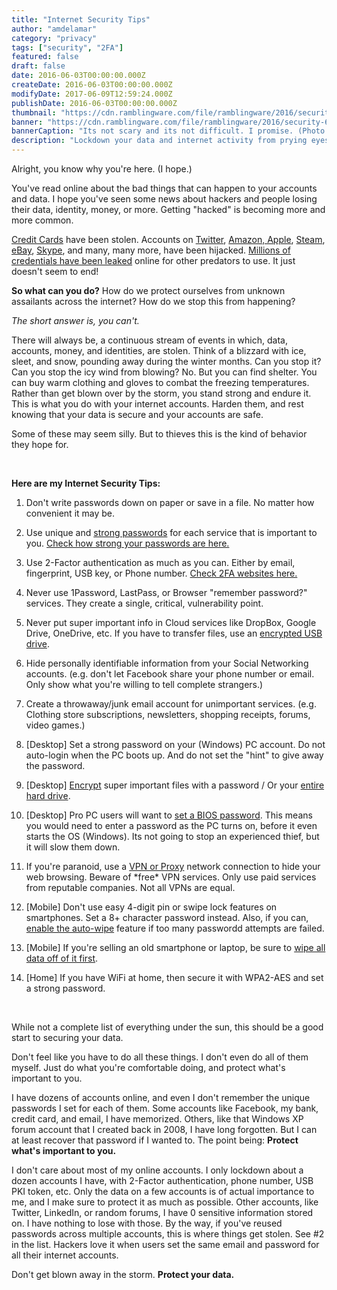 ```yaml
---
title: "Internet Security Tips"
author: "amdelamar"
category: "privacy"
tags: ["security", "2FA"]
featured: false
draft: false
date: 2016-06-03T00:00:00.000Z
createDate: 2016-06-03T00:00:00.000Z
modifyDate: 2017-06-09T12:59:24.000Z
publishDate: 2016-06-03T00:00:00.000Z
thumbnail: "https://cdn.ramblingware.com/file/ramblingware/2016/security-640.jpg"
banner: "https://cdn.ramblingware.com/file/ramblingware/2016/security-640.jpg"
bannerCaption: "Its not scary and its not difficult. I promise. (Photo Credit: Werner Moser)"
description: "Lockdown your data and internet activity from prying eyes using these basic rules."
---
```


<p>Alright, you know why you&#39;re here. (I hope.)</p><p>You&#39;ve read online about the bad things that can happen to your accounts and data. I hope you&#39;ve seen some news about hackers and people losing their data, identity, money, or more. Getting &quot;hacked&quot; is becoming more and more common.</p><p><a href=\"http://money.cnn.com/2014/09/08/technology/security/home-depot-breach/index.html\">Credit Cards</a> have been stolen. Accounts on <a href=\"http://arstechnica.com/security/2014/01/picking-up-the-pieces-after-the-n-twitter-account-theft/\">Twitter</a>, <a href=\"http://www.wired.com/2012/08/apple-amazon-mat-honan-hacking/\">Amazon, Apple</a>, <a href=\"http://arstechnica.com/gaming/2015/12/steam-tightens-trading-security-amid-77000-monthly-account-hijackings/\">Steam</a>, <a href=\"http://community.ebay.com/t5/Archive-Selling/Possible-scam-or-hacked-accounts/td-p/19467057\">eBay</a>, <a href=\"https://discuss.howtogeek.com/t/how-to-geeks-skype-account-got-hacked-and-skype-support-wont-help/38932\">Skype</a>, and many, many more, have been hijacked. <a href=\"https://haveibeenpwned.com/PwnedWebsites\">Millions of credentials have been leaked</a> online for other predators to use. It just doesn&#39;t seem to end!</p><p><strong>So what can you do?</strong> How do we protect ourselves from unknown assailants across the internet? How do we stop this from happening?</p><p><em>The short answer is, you can&#39;t.</em></p><p>There will always be, a continuous stream of events in which, data, accounts, money, and identities, are stolen. Think of a blizzard with ice, sleet, and snow, pounding away during the winter months. Can you stop it? Can you stop the icy wind from blowing? No. But you can find shelter. You can buy warm clothing and gloves to combat the freezing temperatures. Rather than get blown over by the storm, you stand strong and endure it. This is what you do with your internet accounts. Harden them, and rest knowing that your data is secure and your accounts are safe.</p><p>Some of these may seem silly. But to thieves this is the kind of behavior they hope for.</p><p>&nbsp;</p><p><strong>Here are my Internet Security Tips:</strong></p><ol><li><p>Don&#39;t write passwords down on paper or save in a file. No matter how convenient it may be.</p></li><li><p>Use unique and <a href=\"http://preshing.com/20110811/xkcd-password-generator/\">strong passwords</a> for each service that is important to you. <a href=\"https://howsecureismypassword.net/\">Check how strong your passwords are here.</a></p></li><li><p>Use 2-Factor authentication as much as you can. Either by email, fingerprint, USB key, or Phone number. <a href=\"https://twofactorauth.org/\">Check 2FA websites here.</a></p></li><li><p>Never use 1Password, LastPass, or Browser &quot;remember password?&quot; services. They create a single, critical, vulnerability point.</p></li><li><p>Never put super important info in Cloud services like DropBox, Google Drive, OneDrive, etc. If you have to transfer files, use an <a href=\"http://www.kingston.com/us/usb/encrypted_security\">encrypted USB drive</a>.</p></li><li><p>Hide personally identifiable information from your Social Networking accounts. (e.g. don&#39;t let Facebook share your phone number or email. Only show what you&#39;re willing to tell complete strangers.)</p></li><li><p>Create a throwaway/junk email account for unimportant services. (e.g. Clothing store subscriptions, newsletters, shopping receipts, forums, video games.)</p></li><li><p>[Desktop] Set a strong password on your (Windows) PC account. Do not auto-login when the PC boots up. And do not set the &quot;hint&quot; to give away the password.</p></li><li><p>[Desktop] <a href=\"http://windows.microsoft.com/en-us/windows/encrypt-decrypt-folder-file#1TC=windows-7\">Encrypt</a> super important files with a password / Or your <a href=\"http://www.tomsitpro.com/articles/hard-drive-encryption-solutions,2-909-2.html\">entire hard drive</a>.</p></li><li><p>[Desktop] Pro PC users will want to <a href=\"https://www.google.com/search?q=how+to+set+bios+password&amp;ie=utf-8&amp;oe=utf-8\">set a BIOS password</a>. This means you would need to enter a password as the PC turns on, before it even starts the OS (Windows). Its not going to stop an experienced thief, but it will slow them down.</p></li><li><p>If you&#39;re paranoid, use a <a href=\"http://superuser.com/questions/257388/what-is-the-difference-between-a-proxy-and-a-vpn\">VPN or Proxy</a> network connection to hide your web browsing. Beware of *free* VPN services. Only use paid services from reputable companies. Not all VPNs are equal.</p></li><li><p>[Mobile] Don&#39;t use easy 4-digit pin or swipe lock features on smartphones. Set a 8+ character password instead. Also, if you can, <a href=\"http://www.technobuzz.net/auto-erase-your-iphone-data-after-10-failed-passcode-attempts/\">enable the auto-wipe</a> feature if too many passwordd attempts are failed.</p></li><li><p>[Mobile] If you&#39;re selling an old smartphone or laptop, be sure to <a href=\"http://www.howtogeek.com/171980/how-to-prepare-a-computer-tablet-or-phone-before-selling-it/\">wipe all data off of it first</a>.</p></li><li><p>[Home] If you have WiFi at home, then secure it with WPA2-AES and set a strong password.</p></li></ol><p>&nbsp;</p><p>While not a complete list of everything under the sun, this should be a good start to securing your data.</p><p>Don&#39;t feel like you have to do all these things. I don&#39;t even do all of them myself. Just do what you&#39;re comfortable doing, and protect what&#39;s important to you.</p><p>I have dozens of accounts online, and even I don&#39;t remember the unique passwords I set for each of them. Some accounts like Facebook, my bank, credit card, and email, I have memorized. Others, like that Windows XP forum account that I created back in 2008, I have long forgotten. But I can at least recover that password if I wanted to. The point being: <strong>Protect what&#39;s important to you.</strong></p><p>I don&#39;t care about most of my online accounts. I only lockdown about a dozen accounts I have, with 2-Factor authentication, phone number, USB PKI token, etc. Only the data on a few accounts is of actual importance to me, and I make sure to protect it as much as possible. Other accounts, like Twitter, LinkedIn, or random forums, I have 0 sensitive information stored on. I have nothing to lose with those. By the way, if you&#39;ve reused passwords across multiple accounts, this is where things get stolen. See #2 in the list. Hackers love it when users set the same email and password for all their internet accounts.</p><p>Don&#39;t get blown away in the storm. <strong>Protect your data.</strong></p>
